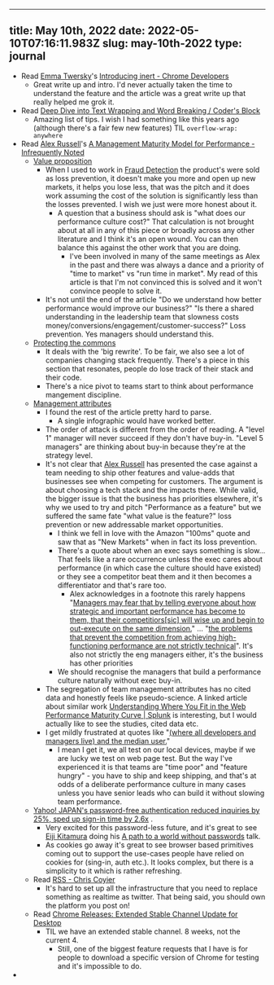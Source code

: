 
---
title: May 10th, 2022 
date: 2022-05-10T07:16:11.983Z
slug: may-10th-2022
type: journal
---
* Read [Emma Twersky](../entry/emma-twersky)'s [Introducing inert - Chrome Developers](https://developer.chrome.com/blog/inert/)
  * Great write up and intro. I'd never actually taken the time to understand the feature and the article was a great write up that really helped me grok it.
* Read [Deep Dive into Text Wrapping and Word Breaking / Coder's Block](https://codersblock.com/blog/deep-dive-into-text-wrapping-and-word-breaking/)
  * Amazing list of tips. I wish I had something like this years ago (although there's a fair few new features) TIL `overflow-wrap: anywhere`
* Read [Alex Russell](../entry/alex-russell)'s [A Management Maturity Model for Performance - Infrequently Noted](https://infrequently.org/2022/05/performance-management-maturity/)
  * [Value proposition](https://infrequently.org/2022/05/performance-management-maturity/#value-propositions)
    * When I used to work in [Fraud Detection](../entry/fraud-detection) the product's were sold as loss prevention, it doesn't make you more and open up new markets, it helps you lose less, that was the pitch and it does work assuming the cost of the solution is significantly less than the losses prevented. I wish we just were more honest about it.
      * A question that a business should ask is "what does our performance culture cost?" That calculation is not brought about at all in any of this piece or broadly across any other literature and I think it's an open wound. You can then balance this against the other work that you are doing.
        * I've been involved in many of the same meetings as Alex in the past and there was always a dance and a priority of "time to market" vs "run time in market". My read of this article is that I'm not convinced this is solved and it won't convince people to solve it.
    * It's not until the end of the article "Do we understand how better performance would improve our business?" "Is there a shared understanding in the leadership team that slowness costs money/conversions/engagement/customer-success?" Loss prevention. Yes managers should understand this.
  * [Protecting the commons](https://infrequently.org/2022/05/performance-management-maturity/#protecting-the-commons)
    * It deals with the 'big rewrite'. To be fair, we also see a lot of companies changing stack frequently. There's a piece in this section that resonates, people do lose track of their stack and their code.
    * There's a nice pivot to teams start to think about performance mangement discipline.
  * [Management attributes](https://infrequently.org/2022/05/performance-management-maturity/#levels-of-performance-management-maturity)
    * I found the rest of the article pretty hard to parse.
      * A single infographic would have worked better.
    * The order of attack is different from the order of reading. A "level 1" manager will never succeed if they don't have buy-in. "Level 5 managers" are thinking about buy-in because they're at the strategy level.
    * It's not clear that [Alex Russell](../entry/alex-russell) has presented the case against a team needing to ship other features and value-adds that businesses see when competing for customers. The argument is about choosing a tech stack and the impacts there. While valid, the bigger issue is that the business has priorities elsewhere, it's why we used to try and pitch "Performance as a feature" but we suffered the same fate "what value is the feature?" loss prevention or new addressable market opportunities.
      * I think we fell in love with the Amazon "100ms" quote and saw that as "New Markets" when in fact its loss prevention.
      * There's a quote about when an exec says something is slow... That feels like a rare occurrence unless the exec cares about performance (in which case the culture should have existed) or they see a competitor beat them and it then becomes a differentiator and that's rare too.
        * Alex acknowledges in a footnote this rarely happens "[Managers may fear that by telling everyone about how strategic and important performance has become to them, that their competitiors[sic] will wise up and begin to out-execute on the same dimension.](https://infrequently.org/2022/05/performance-management-maturity/#:~:text=Managers%20may%20fear%20that%20by%20telling%20everyone%20about%20how%20strategic%20and%20important%20performance%20has%20become%20to%20them%2C%20that%20their%20competitiors%20will%20wise%20up%20and%20begin%20to%20out%2Dexecute%20on%20the%20same%20dimension.)" ... "[the problems that prevent the competition from achieving high-functioning performance are not strictly technical](https://infrequently.org/2022/05/performance-management-maturity/#:~:text=the%20problems%20that%20prevent%20the%20competition%20from%20achieving%20high%2Dfunctioning%20performance%20are%20not%20strictly%20technical.)".  It's also not strictly the eng managers either, it's the business has other priorities
      * We should recognise the managers that build a performance culture naturally without exec buy-in.
    * The segregation of team management attributes has no cited data and honestly feels like pseudo-science. A linked article about similar work [Understanding Where You Fit in the Web Performance Maturity Curve | Splunk](https://www.splunk.com/en_us/blog/devops/understanding-where-you-fit-in-the-web-performance-maturity-curve.html) is interesting, but I would actually like to see the studies, cited data etc.
    * I get mildly frustrated at quotes like "[(where all developers and managers live) and the median user.](https://infrequently.org/2022/05/performance-management-maturity/#:~:text=(where%20all%20developers%20and%20managers%20live)%20and%20the%20median%20user.)"
      * I mean I get it, we all test on our local devices, maybe if we are lucky we test on web page test. But the way I've experienced it is that teams are "time poor" and "feature hungry" - you have to ship and keep shipping, and that's at odds of a deliberate performance culture in many cases unless you have senior leads who can build it without slowing team performance.
  * [Yahoo! JAPAN's password-free authentication reduced inquiries by 25%, sped up sign-in time by 2.6x](https://web.dev/yahoo-japan-identity-case-study/) .
    * Very excited for this password-less future, and it's great to see [Eiji Kitamura](../entry/eiji-kitamura) doing his [A path to a world without passwords](https://io.google/2022/program/e3bb37a4-2723-4d72-a5b3-1a23abb94ac0/) talk.
    * As cookies go away it's great to see browser based primitives coming out to support the use-cases people have relied on cookies for (sing-in, auth etc.). It looks complex, but there is a simplicity to it which is rather refreshing.
  * Read [RSS - Chris Coyier](https://chriscoyier.net/2022/04/29/rss-3/)
    * It's hard to set up all the infrastructure that you need to replace something as realtime as twitter. That being said, you should own the platform you post on!
  * Read [Chrome Releases: Extended Stable Channel Update for Desktop](https://chromereleases.googleblog.com/2022/05/extended-stable-channel-update-for.html)
    * TIL we have an extended stable channel. 8 weeks, not the current 4.
      * Still, one of the biggest feature requests that I have is for people to download a specific version of Chrome for testing and it's impossible to do.
* 

